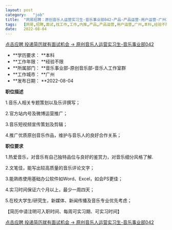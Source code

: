 ```yaml
---
layout:	post
category:	"job"
title:	"网易招聘：原创音乐人运营实习生-音乐事业部042-产品-产品运营-用户运营-广州本科经验不限"
tags:	[网易,招聘,面试,找工作,工作,内推,产品,产品运营,用户运营,广州,本科,经验不限]
date:	2022-08-04
---
```


[点击应聘 投递简历就有面试机会 ->  原创音乐人运营实习生-音乐事业部042](http://mobile.bole.netease.com/bole/boleDetail?id=15541&employeeId=346f03c3cda5f04c&key=all)



- **学历要求： **本科
- **工作年限： **经验不限
- **所属部门： **音乐事业部-原创音乐部-音乐人工作室群
- **工作城市： **广州
- **发布日期： **2022-08-04



**职位描述**

1.音乐人相关专题策划以及乐评撰写；

2.官方站内号及微博运营推广；

3.音乐短视频宣传策划及剪辑；

4.推广优质原创音乐作品，维护与音乐人的良好合作关系；



**职位要求**

1.热爱音乐，对音乐有自己独特品位与良好的鉴赏力，对音乐细分风格了解.

2.文笔佳，能写出较高质量的音乐评论文字；

3.能熟练使用基础办公软件如Word、Excel，如会PS更佳；

4.实习时间保证六个月以上，最少一周四天；

5.在校大学生/研究生，新媒体、新闻传播及音乐专业优先考虑；



【简历中请注明可入职时间、每周可实习期、可实习时间】



[点击应聘 投递简历就有面试机会 ->  原创音乐人运营实习生-音乐事业部042](http://mobile.bole.netease.com/bole/boleDetail?id=15541&employeeId=346f03c3cda5f04c&key=all)